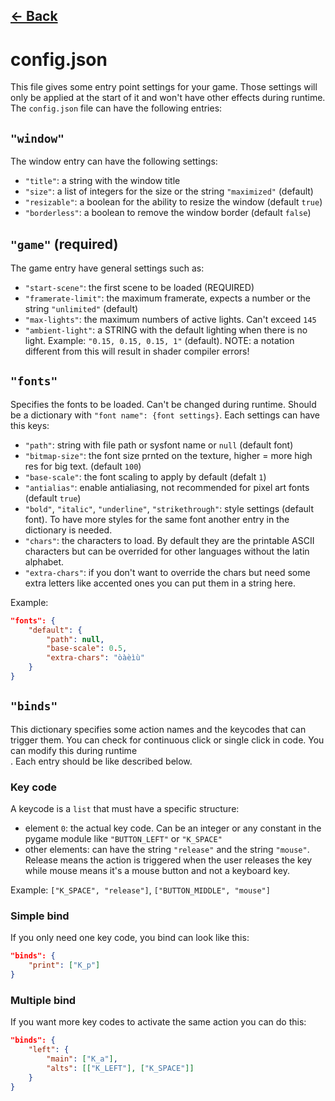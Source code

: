 ## [<- Back](PGL.md)

# config.json

This file gives some entry point settings for your game. Those settings will only be applied at the start of it and won't have other effects during runtime.<br>
The `config.json` file can have the following entries:

## `"window"`

The window entry can have the following settings:

- `"title"`: a string with the window title
- `"size"`: a list of integers for the size or the string `"maximized"` (default)
- `"resizable"`: a boolean for the ability to resize the window (default `true`)
- `"borderless"`: a boolean to remove the window border (default `false`)

## `"game"` (required)

The game entry have general settings such as:

- `"start-scene"`: the first scene to be loaded (REQUIRED)
- `"framerate-limit"`: the maximum framerate, expects a number or the string `"unlimited"` (default)
- `"max-lights"`: the maximum numbers of active lights. Can't exceed `145`
- `"ambient-light"`: a STRING with the default lighting when there is no light. Example: `"0.15, 0.15, 0.15, 1"` (default). NOTE: a notation different from this will result in shader compiler errors!

## `"fonts"`

Specifies the fonts to be loaded. Can't be changed during runtime.
Should be a dictionary with `"font name": {font settings}`. Each settings can have this keys:

- `"path"`: string with file path or sysfont name or `null` (default font)
- `"bitmap-size"`: the font size prnted on the texture, higher = more high res for big text. (default `100`)
- `"base-scale"`: the font scaling to apply by default (defalt `1`)
- `"antialias"`: enable antialiasing, not recommended for pixel art fonts (default `true`)
- `"bold"`, `"italic"`, `"underline"`, `"strikethrough"`: style settings (default font). To have more styles for the same font another entry in the dictionary is needed.
- `"chars"`: the characters to load. By default they are the printable ASCII characters but can be overrided for other languages without the latin alphabet.
- `"extra-chars"`: if you don't want to override the chars but need some extra letters like accented ones you can put them in a string here.

Example:

```json
"fonts": {
    "default": {
        "path": null,
        "base-scale": 0.5,
        "extra-chars": "òàèìù"
    }
}
```

## `"binds"`

This dictionary specifies some action names and the keycodes that can trigger them.
You can check for continuous click or single click in code. You can modify this during runtime<br>.
Each entry should be like described below.

### Key code

A keycode is a `list` that must have a specific structure:

- element `0`: the actual key code. Can be an integer or any constant in the pygame module like `"BUTTON_LEFT"` or `"K_SPACE"`
- other elements: can have the string `"release"` and the string `"mouse"`. Release means the action is triggered when the user releases the key while mouse means it's a mouse button and not a keyboard key.

Example: `["K_SPACE", "release"]`, `["BUTTON_MIDDLE", "mouse"]`

### Simple bind

If you only need one key code, you bind can look like this:

```json
"binds": {
    "print": ["K_p"]
}
```

### Multiple bind

If you want more key codes to activate the same action you can do this:

```json
"binds": {
    "left": {
        "main": ["K_a"],
        "alts": [["K_LEFT"], ["K_SPACE"]]
    }
}
```
